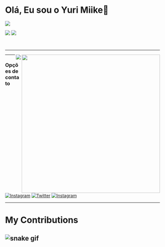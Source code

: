 <h1> Olá, Eu sou o Yuri Miike👋 </h1>



<img align="center" padding="50px"
src="https://user-images.githubusercontent.com/70382532/138322189-2db8df52-9dcb-40a0-88a8-c365466bd33d.gif"/>

<p align="left"> 
<img src="https://img.shields.io/badge/HTML5-E34F26?style=for-the-badge&logo=html5&logoColor=white">
<img src="https://img.shields.io/badge/CSS3-1572B6?style=for-the-badge&logo=css3&logoColor=white">


</p>
<br><hr>
<img align="right" padding="10px" src="https://github-readme-stats.vercel.app/api?username=tomsmater&show_icons=true&theme=tokyonight" width="450"/>
<img align="right" src="https://komarev.com/ghpvc/?username=tomsmater" />


---

### Opções de contato

[![Instagram](https://img.shields.io/badge/Instagram-E4405F?style=for-the-badge&logo=instagram&logoColor=white)](https://www.instagram.com/yurimiike)
[![Twitter](https://img.shields.io/badge/Twitter-1DA1F2?style=for-the-badge&logo=twitter&logoColor=white)](https://www.twitter.com/yurimiike)
[![Instagram](https://img.shields.io/badge/Instagram-E4405F?style=for-the-badge&logo=instagram&logoColor=white)](https://www.instagram.com/yurimiike)





  


---
 <h1> My Contributions </h1> 


  
![snake gif](https://github.com/yurimiike/yurimiike/blob/output/github-contribution-grid-snake.svg)
---
